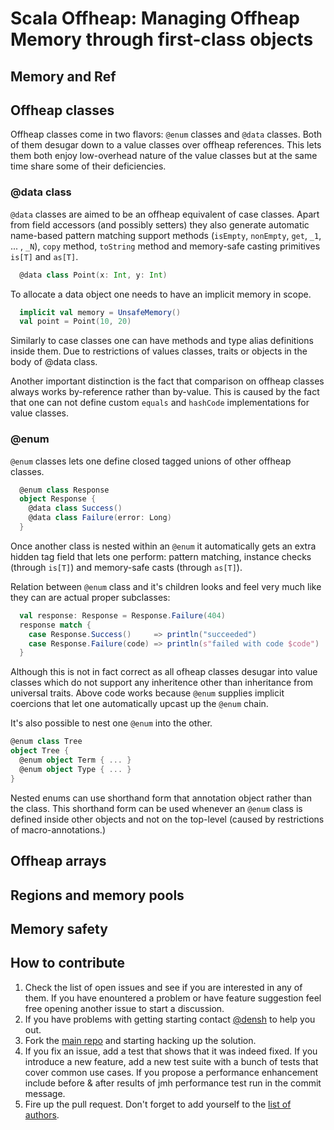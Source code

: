 # Scala Offheap: Managing Offheap Memory through first-class objects

## Memory and Ref

## Offheap classes

Offheap classes come in two flavors: `@enum` classes and `@data` classes. Both of them
desugar down to a value classes over offheap references. This lets them both enjoy
low-overhead nature of the value classes but at the same time share some of their
deficiencies.

### @data class

`@data` classes are aimed to be an offheap equivalent of case classes. Apart from field
accessors (and possibly setters) they also generate automatic name-based pattern matching
support methods (`isEmpty`, `nonEmpty`, `get`, `_1`, ... , `_N`), `copy` method,
`toString` method and memory-safe casting primitives `is[T]` and `as[T]`.

```scala
  @data class Point(x: Int, y: Int)
```

To allocate a data object one needs to have an implicit memory in scope.

```scala
  implicit val memory = UnsafeMemory()
  val point = Point(10, 20)
```

Similarly to case classes one can have methods and type alias definitions inside them.
Due to restrictions of values classes, traits or objects in the body of @data class.

Another important distinction is the fact that comparison on offheap classes always
works by-reference rather than by-value. This is caused by the fact that one can not define
custom `equals` and `hashCode` implementations for value classes.

### @enum

`@enum` classes lets one define closed tagged unions of other offheap classes.

```scala
  @enum class Response
  object Response {
    @data class Success()
    @data class Failure(error: Long)
  }
```

Once another class is nested within an `@enum` it automatically gets an extra hidden tag
field that lets one perform: pattern matching, instance checks (through `is[T]`) and
memory-safe casts (through `as[T]`).

Relation between `@enum` class and it's children looks and feel very much like they can
are actual proper subclasses:

```scala
  val response: Response = Response.Failure(404)
  response match {
    case Response.Success()     => println("succeeded")
    case Response.Failure(code) => println(s"failed with code $code")
  }
```

Although this is not in fact correct as all ofheap classes desugar into value classes
which do not support any inheritence other than inheritance from universal traits.
Above code works because `@enum` supplies implicit coercions that let
one automatically upcast up the `@enum` chain.

It's also possible to nest one `@enum` into the other.

```scala
@enum class Tree
object Tree {
  @enum object Term { ... }
  @enum object Type { ... }
}
```

Nested enums can use shorthand form that annotation object rather than the class. This
shorthand form can be used whenever an `@enum` class is defined inside other objects and
not on the top-level (caused by restrictions of macro-annotations.)

## Offheap arrays

## Regions and memory pools

## Memory safety

## How to contribute

1. Check the list of open issues and see if you are interested in any of them. If you
   have enountered a problem or have feature suggestion feel free opening another issue
   to start a discussion.
1. If you have problems with getting starting contact [@densh](https://github.com/densh)
   to help you out.
1. Fork the [main repo](https://github.com/desh/scala-offheap) and starting hacking up
   the solution.
1. If you fix an issue, add a test that shows that it was indeed fixed. If you introduce
   a new feature, add a new test suite with a bunch of tests that cover common use cases.
   If you propose a performance enhancement include before & after results of jmh
   performance test run in the commit message.
1. Fire up the pull request. Don't forget to add yourself to the [list of authors]().

